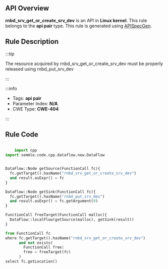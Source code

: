 ---
---


## API Overview
**rnbd_srv_get_or_create_srv_dev** is an API in **Linux kernel**. This rule belongs to the **api pair** type. This rule is generated using [APISpecGen](../../tools/APISpecGen).
## Rule Description

:::tip

The resource acquired by rnbd_srv_get_or_create_srv_dev must be properly released using rnbd_put_srv_dev

:::

:::info

- Tags: **api pair**
- Parameter Index: **N/A**
- CWE Type: **CWE-404**

:::

## Rule Code
```python

    import cpp
import semmle.code.cpp.dataflow.new.DataFlow


DataFlow::Node getSource(FunctionCall fc){
  fc.getTarget().hasName("rnbd_srv_get_or_create_srv_dev")
  and result.asExpr() = fc
}

DataFlow::Node getSink(FunctionCall fc){
  fc.getTarget().hasName("rnbd_put_srv_dev")
  and result.asExpr() = fc.getArgument(0)
}

FunctionCall freeTarget(FunctionCall malloc){
  DataFlow::localFlow(getSource(malloc), getSink(result))
}

from FunctionCall fc
where fc.getTarget().hasName("rnbd_srv_get_or_create_srv_dev")
      and not exists(
        FunctionCall free| 
        free = freeTarget(fc)
      )
select fc.getLocation()

    
```